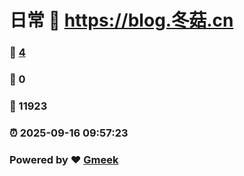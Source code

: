 # 日常 :link: https://blog.冬菇.cn 
### :page_facing_up: [4](https://blog.冬菇.cn/tag.html) 
### :speech_balloon: 0 
### :hibiscus: 11923 
### :alarm_clock: 2025-09-16 09:57:23 
### Powered by :heart: [Gmeek](https://github.com/Meekdai/Gmeek)
